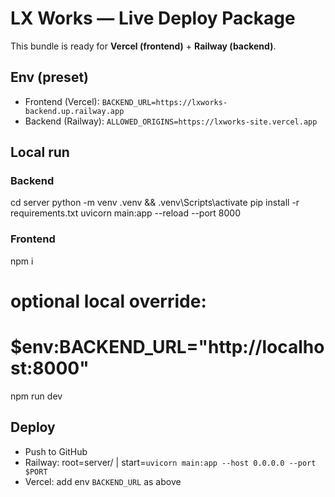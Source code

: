 # LX Works — Live Deploy Package

This bundle is ready for **Vercel (frontend)** + **Railway (backend)**.

## Env (preset)
- Frontend (Vercel): `BACKEND_URL=https://lxworks-backend.up.railway.app`
- Backend (Railway): `ALLOWED_ORIGINS=https://lxworks-site.vercel.app`

## Local run
### Backend
cd server
python -m venv .venv && .venv\Scripts\activate
pip install -r requirements.txt
uvicorn main:app --reload --port 8000

### Frontend
npm i
# optional local override:
# $env:BACKEND_URL="http://localhost:8000"
npm run dev

## Deploy
- Push to GitHub
- Railway: root=server/  |  start=`uvicorn main:app --host 0.0.0.0 --port $PORT`
- Vercel: add env `BACKEND_URL` as above
